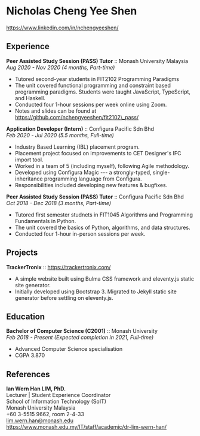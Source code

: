 # Nicholas Cheng Yee Shen
https://www.linkedin.com/in/nchengyeeshen/

## Experience

**Peer Assisted Study Session (PASS) Tutor** :: Monash University Malaysia\
_Aug 2020 - Nov 2020 (4 months, Part-time)_
* Tutored second-year students in FIT2102 Programming Paradigms
* The unit covered functional programming and constraint based programming paradigms. Students were taught JavaScript, TypeScript, and Haskell.
* Conducted four 1-hour sessions per week online using Zoom.
* Notes and slides can be found at https://github.com/nchengyeeshen/fit2102\_pass/

**Application Developer (Intern)** :: Configura Pacific Sdn Bhd\
_Feb 2020 - Jul 2020 (5.5 months, Full-time)_
* Industry Based Learning (IBL) placement program.
* Placement project focused on improvements to CET Designer's IFC import tool.
* Worked in a team of 5 (including myself), following Agile methodology.
* Developed using Configura Magic --- a strongly-typed, single-inheritance programming language from Configura.
* Responsibilities included developing new features & bugfixes.

**Peer Assisted Study Session (PASS) Tutor** :: Configura Pacific Sdn Bhd\
_Oct 2018 - Dec 2018 (3 months, Part-time)_
* Tutored first semester studnets in FIT1045 Algorithms and Programming Fundamentals in Python.
* The unit covered the basics of Python, algorithms, and data structures.
* Conducted four 1-hour in-person sessions per week.

## Projects

**TrackerTronix** :: https://trackertronix.com/
* A simple website built using Bulma CSS framework and eleventy.js static site generator.
* Initially developed using Bootstrap 3. Migrated to Jekyll static site generator before settling on eleventy.js.

## Education

**Bachelor of Computer Science (C2001)** :: Monash University\
_Feb 2018 - Present (Expected completion in 2021, Full-time)_
* Advanced Computer Science specialisation
* CGPA 3.870

## References

**Ian Wern Han LIM, PhD.**\
Lecturer | Student Experience Coordinator\
School of Information Technology (SoIT)\
Monash University Malaysia\
+60 3-5515 9662, room 2-4-33\
lim.wern.han@monash.edu\
https://www.monash.edu.my/IT/staff/academic/dr-lim-wern-han/
